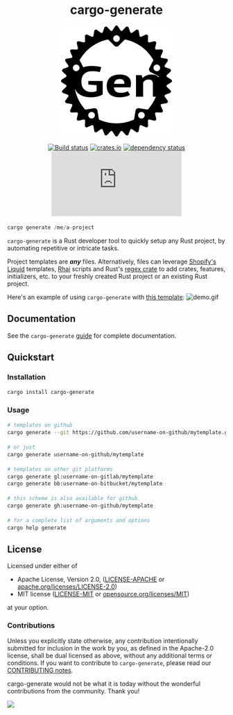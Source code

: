 

<div align="center">

# cargo-generate

  <img src="https://github.com/cargo-generate/cargo-generate/raw/52be603bab5329b0ba90a19cafd58973f8781fa7/resources/logo.png" width="256"></a>


[![Build status](https://github.com/cargo-generate/cargo-generate/workflows/Build/badge.svg)](https://github.com/cargo-generate/cargo-generate/actions?query=workflow%3ABuild+branch%3Amain+)
[![crates.io](https://img.shields.io/crates/v/cargo-generate.svg)](https://crates.io/crates/cargo-generate)
[![dependency status](https://deps.rs/repo/github/cargo-generate/cargo-generate/status.svg)](https://deps.rs/repo/github/cargo-generate/cargo-generate)
[![Chat on Matrix](https://img.shields.io/matrix/cargo-generate:matrix.org?server_fqdn=matrix.org)](https://matrix.to/#/#cargo-generate:matrix.org)

</div>

```rust
cargo generate /me/a-project
```

`cargo-generate` is a Rust developer tool to quickly setup any Rust project,
by automating repetitive or intricate tasks.

Project templates are ***any*** files.  Alternatively, files can leverage
[Shopify's Liquid](http://liquidmarkup.org/) templates,
[Rhai](https://docs.rs/rhai/latest/rhai/) scripts and Rust's
[regex crate](https://docs.rs/regex/latest/regex/) to add crates,
features, initializers, etc. to your freshly created Rust project or an 
existing Rust project.

Here's an example of using `cargo-generate` with [this template]:
![demo.gif](./demo.gif)

[this template]: https://github.com/ashleygwilliams/wasm-pack-template

## Documentation

See the `cargo-generate` [guide](https://cargo-generate.github.io/cargo-generate/index.html) for complete documentation.

## Quickstart
### Installation

```sh
cargo install cargo-generate
```

### Usage

```sh
# templates on github
cargo generate --git https://github.com/username-on-github/mytemplate.git

# or just
cargo generate username-on-github/mytemplate

# templates on other git platforms
cargo generate gl:username-on-gitlab/mytemplate
cargo generate bb:username-on-bitbucket/mytemplate

# this scheme is also available for github
cargo generate gh:username-on-github/mytemplate

# for a complete list of arguments and options
cargo help generate
```

## License

Licensed under either of

* Apache License, Version 2.0, ([LICENSE-APACHE](LICENSE-APACHE) or [apache.org/licenses/LICENSE-2.0](https://www.apache.org/licenses/LICENSE-2.0))
* MIT license ([LICENSE-MIT](LICENSE-MIT) or [opensource.org/licenses/MIT](https://opensource.org/licenses/MIT))

at your option.

### Contributions

Unless you explicitly state otherwise, any contribution intentionally
submitted for inclusion in the work by you, as defined in the Apache-2.0
license, shall be dual licensed as above, without any additional terms or
conditions.
If you want to contribute to `cargo-generate`, please read our [CONTRIBUTING notes].

cargo-generate would not be what it is today without the wonderful contributions from the community. Thank
you!

<a href="https://github.com/cargo-generate/cargo-generate/graphs/contributors">
  <img src="https://contrib.rocks/image?repo=cargo-generate/cargo-generate" />
</a>

[CONTRIBUTING notes]: CONTRIBUTING.md

